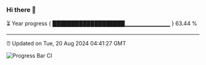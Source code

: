 ### Hi there 👋

⏳ Year progress { ███████████████████▁▁▁▁▁▁▁▁▁▁▁ } 63.44 %

---

⏰ Updated on Tue, 20 Aug 2024 04:41:27 GMT

![Progress Bar CI](https://github.com/IshwaranRudhara/GIT-ACTION/workflows/Progress%20Bar%20CI/badge.svg)
